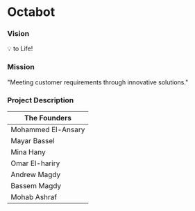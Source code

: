 # Octabot

### Vision
:bulb: to Life!
    
### Mission
"Meeting customer requirements through innovative solutions."

### Project Description 

| **The Founders** |
| -----------------------|
| Mohammed El-Ansary  |
| Mayar Bassel |
| Mina Hany  |
| Omar El-hariry |
| Andrew Magdy |
| Bassem Magdy |
| Mohab Ashraf  |


